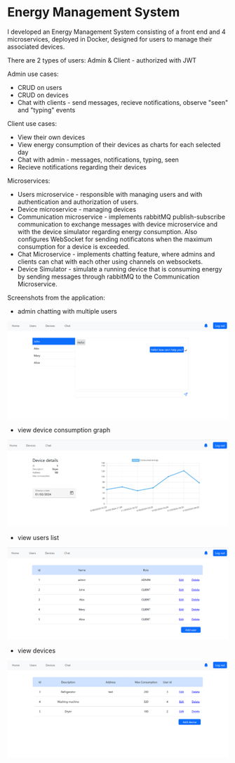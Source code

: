 # Energy Management System

I developed an Energy Management System consisting of a front end and 4 microservices, deployed in Docker, designed for users to manage their associated devices.

There are 2 types of users: Admin & Client - authorized with JWT

Admin use cases:
- CRUD on users
- CRUD on devices
- Chat with clients - send messages, recieve notifications, observe "seen" and "typing" events
 
Client use cases:
- View their own devices
- View energy consumption of their devices as charts for each selected day
- Chat with admin - messages, notifications, typing, seen
- Recieve notifications regarding their devices

Microservices:
- Users microservice - responsible with managing users and with authentication and authorization of users.
- Device microservice - managing devices
- Communication microservice - implements rabbitMQ publish-subscribe communication to exchange messages with device microservice and with the device simulator regarding energy consumption. Also configures WebSocket for sending notificatons when the maximum consumption for a device is exceeded.
- Chat Microservice - implements chatting feature, where admins and clients can chat with each other using channels on websockets.
- Device Simulator - simulate a running device that is consuming energy by sending messages through rabbitMQ to the Communication Microservice.

Screenshots from the application:

- admin chatting with multiple users
  
<img src="Screenshots/Screenshot (50).png">

- view device consumption graph
  
<img src="Screenshots/Screenshot (48).png">

- view users list
  
<img src="Screenshots/Screenshot (47).png">

- view devices
  
<img src="Screenshots/Screenshot (49).png">

